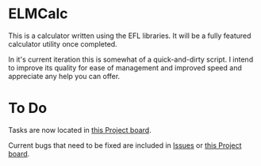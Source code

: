 # ELMCalc
This is a calculator written using the EFL libraries. It will be a fully featured calculator utility once completed.

In it's current iteration this is somewhat of a quick-and-dirty script. I intend to improve its quality for ease of management and improved speed and appreciate any help you can offer.

# To Do
Tasks are now located in [this Project board](https://github.com/Firestorm325/elmcalc/projects/3).

Current bugs that need to be fixed are included in [Issues](https://github.com/Firestorm325/elmcalc/issues) or [this Project board](https://github.com/Firestorm325/elmcalc/projects/4).
